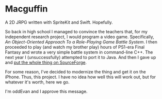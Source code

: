 # Macguffin #

A 2D JRPG written with SpriteKit and Swift. Hopefully.

So back in high school I managed to convince the teachers that,
for my independent research project, I would program a video game.
Specifically, _An Object-Oriented Approach To a Role-Playing Game
Battle System_. I then proceeded to play (and watch my brother play)
hours of PS1-era Final Fantasy and wrote a very simple battle system
in command-line C++. The next year I (unsuccessfully) attempted to
port it to Java. And then I gave up and [put the whole thing on
SourceForge][dagora].

[dagora]: http://dagora.sf.net/

For some reason, I've decided to modernize the thing and get it on
the iPhone. Thus, this project. I have no idea how well this will
work out, but for whatever it's worth, here we go.

I'm oddEvan and I approve this message.
